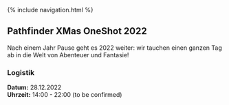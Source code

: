 {% include navigation.html %}

## Pathfinder XMas OneShot 2022

Nach einem Jahr Pause geht es 2022 weiter: wir tauchen einen ganzen Tag ab in die Welt von Abenteuer und Fantasie!

### Logistik

**Datum:** 28.12.2022  
**Uhrzeit:** 14:00 - 22:00 (to be confirmed)  

